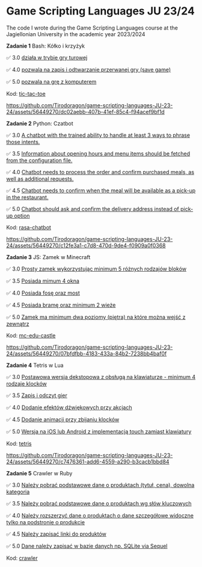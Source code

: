 # Game Scripting Languages JU 23/24
The code I wrote during the Game Scripting Languages course at the Jagiellonian University in the academic year 2023/2024

**Zadanie 1** Bash: Kółko i krzyżyk

:white_check_mark: 3.0 [działa w trybie gry turowej](https://github.com/Tirodoragon/game-scripting-languages-JU-23-24/commit/63e39e3e165c576c74a5745a937677a31e2a17c3)

:white_check_mark: 4.0 [pozwala na zapis i odtwarzanie przerwanej gry (save game)](https://github.com/Tirodoragon/game-scripting-languages-JU-23-24/commit/4ede378d3af75641d107a63e9546de34e37b888d)

:white_check_mark: 5.0 [pozwala na grę z komputerem](https://github.com/Tirodoragon/game-scripting-languages-JU-23-24/commit/2897976e6b39562a2913344416c1c775434a28d5)

Kod: [tic-tac-toe](https://github.com/Tirodoragon/game-scripting-languages-JU-23-24/tree/main/tic-tac-toe)

https://github.com/Tirodoragon/game-scripting-languages-JU-23-24/assets/56449270/dc02aebb-407b-41ef-85c4-f94acef9bf1d

**Zadanie 2** Python: Czatbot

:white_check_mark: 3.0 [A chatbot with the trained ability to handle at least 3 ways to phrase those intents.](https://github.com/Tirodoragon/game-scripting-languages-JU-23-24/commit/bbf1e62966cb762876cec5e771d786342c5b7aeb)

:white_check_mark: 3.5 [Information about opening hours and menu items should be fetched from the configuration file.](https://github.com/Tirodoragon/game-scripting-languages-JU-23-24/commit/6084d328b9285e0906d3a8860e88571964cbaf40)

:white_check_mark: 4.0 [Chatbot needs to process the order and confirm purchased meals, as well as additional requests.](https://github.com/Tirodoragon/game-scripting-languages-JU-23-24/commit/f3d9823412a9b5f7eec22996a96701beed61c6eb)

:white_check_mark: 4.5 [Chatbot needs to confirm when the meal will be available as a pick-up in the restaurant.](https://github.com/Tirodoragon/game-scripting-languages-JU-23-24/commit/6a660203b578633668a2a0cbb0fca439dac3de50)

:white_check_mark: 5.0 [Chatbot should ask and confirm the delivery address instead of pick-up option](https://github.com/Tirodoragon/game-scripting-languages-JU-23-24/commit/840c015b3fb81c25d913ac1bb0123d7db5ef7f0f)

Kod: [rasa-chatbot](https://github.com/Tirodoragon/game-scripting-languages-JU-23-24/tree/main/rasa-chatbot)

https://github.com/Tirodoragon/game-scripting-languages-JU-23-24/assets/56449270/c12fe3a1-c7d8-470d-9de4-f0909a0f0368

**Zadanie 3** JS: Zamek w Minecraft

:white_check_mark: 3.0 [Prosty zamek wykorzystując minimum 5 różnych rodzajów bloków](https://github.com/Tirodoragon/game-scripting-languages-JU-23-24/commit/e914187562901dd7d6ce3bc68129565abf58b743)

:white_check_mark: 3.5 [Posiada mimum 4 okna](https://github.com/Tirodoragon/game-scripting-languages-JU-23-24/commit/ae91d8291f6e890fe7662bf7eca9fc573b50f04b)

:white_check_mark: 4.0 [Posiada fosę oraz most](https://github.com/Tirodoragon/game-scripting-languages-JU-23-24/commit/d081127e0bb350c2fc39539f252688bf7db67915)

:white_check_mark: 4.5 [Posiada bramę oraz minimum 2 wieże](https://github.com/Tirodoragon/game-scripting-languages-JU-23-24/commit/3037e4ca6c25fd8f4bb4c7a61e4798b315b22f3b)

:white_check_mark: 5.0 [Zamek ma minimum dwa poziomy (piętra) na które można wejść z zewnątrz](https://github.com/Tirodoragon/game-scripting-languages-JU-23-24/commit/bbe5bfa37609f2392f3d3e14a24146d91aace594)

Kod: [mc-edu-castle](https://github.com/Tirodoragon/game-scripting-languages-JU-23-24/tree/main/mc-edu-castle)

https://github.com/Tirodoragon/game-scripting-languages-JU-23-24/assets/56449270/07bfdfbb-4183-433a-84b2-7238bb4baf0f

**Zadanie 4** Tetris w Lua

:white_check_mark: 3.0 [Postawowa wersja dekstopowa z obsługą na klawiaturze - minimum 4 rodzaje klocków](https://github.com/Tirodoragon/game-scripting-languages-JU-23-24/commit/89663f9883a5855573935fb1d4ef030372b2ee5f)

:white_check_mark: 3.5 [Zapis i odczyt gier](https://github.com/Tirodoragon/game-scripting-languages-JU-23-24/commit/c8a0a221cf88a8de03c197fa54c53f43da8a106f)

:white_check_mark: 4.0 [Dodanie efektów dźwiękowych przy akcjach](https://github.com/Tirodoragon/game-scripting-languages-JU-23-24/commit/d21fb390c75e0e1195ac55cf0a2a6090a9fcae8f)

:white_check_mark: 4.5 [Dodanie animacji przy zbijaniu klocków](https://github.com/Tirodoragon/game-scripting-languages-JU-23-24/commit/67814e44fb065498a04655e2686457b14ed984fd)

:white_check_mark: 5.0 [Wersja na iOS lub Android z implementacją touch zamiast klawiatury](https://github.com/Tirodoragon/game-scripting-languages-JU-23-24/commit/f66dd56d53172f6f95a0955c6ff0dff927cd1326)

Kod: [tetris](https://github.com/Tirodoragon/game-scripting-languages-JU-23-24/tree/main/tetris)

https://github.com/Tirodoragon/game-scripting-languages-JU-23-24/assets/56449270/c7476361-add6-4559-a290-b3cacb1bbd84

**Zadanie 5** Crawler w Ruby

:white_check_mark: 3.0 [Należy pobrać podstawowe dane o produktach (tytuł, cena), dowolna kategoria](https://github.com/Tirodoragon/game-scripting-languages-JU-23-24/commit/c628af0e0d4c7df294648469947b1765a85333e2)

:white_check_mark: 3.5 [Należy pobrać podstawowe dane o produktach wg słów kluczowych](https://github.com/Tirodoragon/game-scripting-languages-JU-23-24/commit/df2a270d9245b3644ba05d76fba3590f9c8ce294)

:white_check_mark: 4.0 [Należy rozszerzyć dane o produktach o dane szczegółowe widoczne tylko na podstronie o produkcie](https://github.com/Tirodoragon/game-scripting-languages-JU-23-24/commit/de3fb9c62a3bd5a31a434081a743ba002a3dd5ad)

:white_check_mark: 4.5 [Należy zapisać linki do produktów](https://github.com/Tirodoragon/game-scripting-languages-JU-23-24/commit/75d105ac56afef3f758e62e2d1156f8a097cf9cf)

:white_check_mark: 5.0 [Dane należy zapisać w bazie danych np. SQLite via Sequel](https://github.com/Tirodoragon/game-scripting-languages-JU-23-24/commit/f98f07734c5288c958bd077fe9d5062c436a00fe)

Kod: [crawler](https://github.com/Tirodoragon/game-scripting-languages-JU-23-24/tree/main/crawler)
